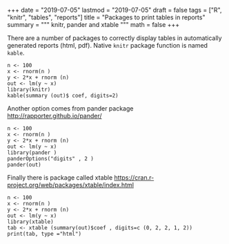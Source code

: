 +++
date = "2019-07-05"
lastmod = "2019-07-05"
draft = false
tags = ["R", "knitr", "tables", "reports"]
title = "Packages to print tables in reports"
summary = """
knitr, pander and xtable
"""
math = false
+++

There are a number of packages to correctly display tables in automatically generated reports (html, pdf).
Native `knitr` package function is named `kable`.

```{r kable }
n <- 100
x <- rnorm(n )
y <- 2*x + rnorm (n)
out <- lm(y ~ x)
library(knitr)
kable(summary (out)$ coef, digits=2)
```
Another option comes from  pander package http://rapporter.github.io/pander/

```{r pander }
n <- 100
x <- rnorm(n )
y <- 2*x + rnorm (n)
out <- lm(y ~ x)
library(pander )
panderOptions("digits" , 2 )
pander(out)
```

Finally there is package called xtable https://cran.r-project.org/web/packages/xtable/index.html

```{r xtable, results ="asis"}
n <- 100
x <- rnorm(n )
y <- 2*x + rnorm (n)
out <- lm(y ~ x)
library(xtable)
tab <- xtable (summary(out)$coef , digits=c (0, 2, 2, 1, 2))
print(tab, type ="html")
```
